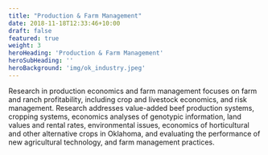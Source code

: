 ```yaml
---
title: "Production & Farm Management"
date: 2018-11-18T12:33:46+10:00
draft: false
featured: true
weight: 3
heroHeading: 'Production & Farm Management'
heroSubHeading: ''
heroBackground: 'img/ok_industry.jpeg'
---
```


Research in production economics and farm management focuses on farm and ranch profitability, including crop and livestock economics, and risk management. Research addresses value-added beef production systems, cropping systems, economics analyses of genotypic information, land values and rental rates, environmental issues, economics of horticultural and other alternative crops in Oklahoma, and evaluating the performance of new agricultural technology, and farm management practices.
